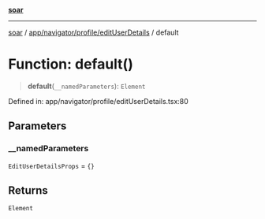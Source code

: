 [**soar**](../../../../../README.md)

***

[soar](../../../../../modules.md) / [app/navigator/profile/editUserDetails](../README.md) / default

# Function: default()

> **default**(`__namedParameters`): `Element`

Defined in: app/navigator/profile/editUserDetails.tsx:80

## Parameters

### \_\_namedParameters

`EditUserDetailsProps` = `{}`

## Returns

`Element`
